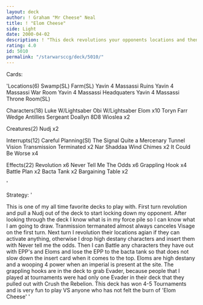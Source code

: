 ```yaml
---
layout: deck
author: ! Graham "Mr Cheese" Neal
title: ! "Elom Cheese"
side: Light
date: 2000-04-02
description: ! "This deck revolutions your opponents locations and then drops eloms, Wioslea, 8D8, Wedge, Toryn Farr, or Sergeant Doallyn to use with inserts.  Large force activation, Bacca Tank, and EPP mains beat the crap out of anything that stands in your way."
rating: 4.0
id: 5010
permalink: "/starwarsccg/deck/5010/"
---
```

Cards: 

'Locations(6)
Swamp(SL)
Farm(SL)
Yavin 4 Massassi Ruins
Yavin 4 Massassi War Room
Yavin 4 Massassi Headquaters
Yavin 4 Massassi Throne Room(SL)

Characters(18)
Luke W/Lightsaber
Obi W/Lightsaber
Elom x10
Toryn Farr
Wedge Antillies
Sergeant Doallyn
8D8
Wioslea x2

Creatures(2)
Nudj x2

Interrupts(12)
Careful Planning(SI)
The Signal
Quite a Mercenary
Tunnel Vision
Transmission Terminated x2
Nar Shaddaa Wind Chimes x2
It Could Be Worse x4

Effects(22)
Revolution x6
Never Tell Me The Odds x6
Grappling Hook x4
Battle Plan x2
Bacta Tank x2
Bargaining Table x2

'

Strategy: '

This is one of my all time favorite decks to play with.  First turn revolution and pull a Nudj out of the deck to start locking down my opponent.  After looking through the deck I know what is in my force pile so I can know what I am going to draw.	Tranmission termanated almost always canceles Visage on the first turn.  Next turn I revolution their locations agian if they can activate anything, otherwise I drop high destany characters and insert them with Never tell me the odds.  Then I can Battle any characters they have out with EPP's and Eloms and lose the EPP to the bacta tank so that does not slow down the insert card when it comes to the top.  Eloms are high destany and a wooping 4 power when an imperial is present at the site.  The grappling hooks are in the deck to grab Evader, because people that I played at tournaments were had only one Evader in their deck that they pulled out with Crush the Rebelion.  This deck has won 4-5 Tournaments and is very fun to play VS anyone who has not felt the burn of 'Elom Cheese' '
